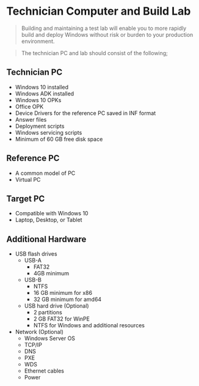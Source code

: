 # Technician Computer and Build Lab

> Building and maintaining a test lab will enable you to more rapidly build and deploy Windows without risk or burden to your production environment. 

> The technician PC and lab should consist of the following;

## Technician PC 
* Windows 10 installed
* Windows ADK installed
* Windows 10 OPKs
* Office OPK
* Device Drivers for the reference PC saved in INF format
* Answer files 
* Deployment scripts
* Windows servicing scripts
* Minimum of 60 GB free disk space

## Reference PC
* A common model of PC
* Virtual PC

## Target PC
* Compatible with Windows 10
* Laptop, Desktop, or Tablet

## Additional Hardware

* USB flash drives
    * USB-A 
        * FAT32
        * 4GB minimum
    * USB-B
        * NTFS
        * 16 GB minimum for x86
        * 32 GB minimum for amd64
    * USB hard drive (Optional)
        * 2 partitions
        * 2 GB FAT32 for WinPE
        * NTFS for Windows and additional resources
* Network (Optional)
    * Windows Server OS
    * TCP/IP
    * DNS
    * PXE
    * WDS
    * Ethernet cables
    * Power

